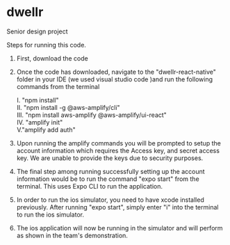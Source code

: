 # dwellr
Senior design project

Steps for running this code. 

1. First, download the code
2. Once the code has downloaded, navigate to the "dwellr-react-native" folder in your IDE (we used visual studio code )and run the following commands 
from the terminal

      I. "npm install" <br />
      II. "npm install -g @aws-amplify/cli"<br />
      III. "npm install aws-amplify @aws-amplify/ui-react"<br />
      IV. "amplify init"<br />
      V."amplify add auth"<br />
      
3. Upon running the amplify commands you will be prompted to setup the account information which requires the Access key, and secret access key.
We are unable to provide the keys due to security purposes. 
4. The final step among running successfully setting up the account information would be to run the command "expo start" from the terminal. This
uses Expo CLI to run the application. 
5. In order to run the ios simulator, you need to have xcode installed previously. After running "expo start", simply enter "i" into the terminal
to run the ios simulator. 
6. The ios application will now be running in the simulator and will perform as shown in the team's demonstration. 

